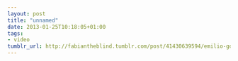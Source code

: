 ```yaml
---
layout: post
title: "unnamed"
date: 2013-01-25T10:18:05+01:00
tags:
- video
tumblr_url: http://fabiantheblind.tumblr.com/post/41430639594/emilio-gomariz-saz-more-info
---
```


